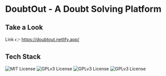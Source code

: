 
# DoubtOut - A Doubt Solving Platform


## Take a Look

Link 👉 https://doubtout.netlify.app/


## Tech Stack

![MIT License](https://img.shields.io/badge/-MongoDB-green)
![GPLv3 License](https://img.shields.io/badge/-React-blue)
![GPLv3 License](https://img.shields.io/badge/-JavaScript-yellow)
![GPLv3 License](https://img.shields.io/badge/-Node.js-yellowgreen)


